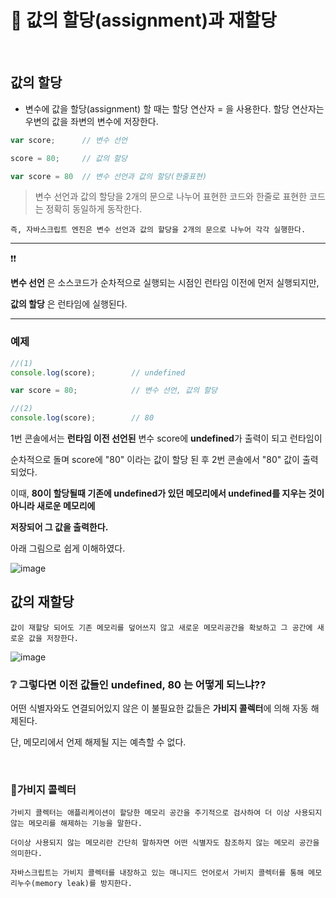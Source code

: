# 📎 값의 할당(assignment)과 재할당
<br>

## 값의 할당
* 변수에 값을 할당(assignment) 할 때는 할당 연산자 = 을 사용한다. 할당 연산자는 우변의 값을 좌변의 변수에 저장한다.
```javascript
var score;      // 변수 선언

score = 80;     // 값의 할당

var score = 80  // 변수 선언과 값의 할당(한줄표현)
```
> 변수 선언과 값의 할당을 2개의 문으로 나누어 표현한 코드와 한줄로 표현한 코드는 정확히 동일하게 동작한다.
> 
```
즉, 자바스크립트 엔진은 변수 선언과 값의 할당을 2개의 문으로 나누어 각각 실행한다.
```
- - -

 ❗❗
 
**변수 선언** 은 소스코드가 순차적으로 실행되는 시점인 런타임 이전에 먼저 실행되지만,

**값의 할당** 은 런타임에 실행된다.
- - -

### 예제
```javascript
//(1)
console.log(score);        // undefined

var score = 80;            // 변수 선언, 값의 할당

//(2)
console.log(score);        // 80
```
1번 콘솔에서는 **런타임 이전 선언된** 변수 score에 **undefined**가 출력이 되고 런타임이 

순차적으로 돌며 score에 "80" 이라는 값이 할당 된 후 2번 콘솔에서 "80" 값이 출력되었다.

이때, **80이 할당될때 기존에 undefined가 있던 메모리에서 undefined를 지우는 것이 아니라 새로운 메모리에**

**저장되어 그 값을 출력한다.**

아래 그림으로 쉽게 이해하였다.

![image](https://user-images.githubusercontent.com/61656046/113137980-2f1ede80-9260-11eb-8c13-545c4f0970ca.png)

## 값의 재할당
```
값이 재할당 되어도 기존 메모리를 덮어쓰지 않고 새로운 메모리공간을 확보하고 그 공간에 새로운 값을 저장한다.
```


![image](https://user-images.githubusercontent.com/61656046/113138571-ee739500-9260-11eb-8c99-93cbb8b6462a.png)

### ❔ 그렇다면 이전 값들인 **undefined, 80** 는 어떻게 되느냐??

어떤 식별자와도 연결되어있지 않은 이 불필요한 값들은 **가비지 콜렉터**에 의해 자동 해제된다. 

단, 메모리에서 언제 해제될 지는 예측할 수 없다.

<br>


 ### 💬가비지 콜렉터
 ```
 가비지 콜렉터는 애플리케이션이 할당한 메모리 공간을 주기적으로 검사하여 더 이상 사용되지 않는 메모리를 해제하는 기능을 말한다.
 
 더이상 사용되지 않는 메모리란 간단히 말하자면 어떤 식별자도 참조하지 않는 메모리 공간을 의미한다.
 
 자바스크립트는 가비지 콜렉터를 내장하고 있는 매니지드 언어로서 가비지 콜렉터를 통해 메모리누수(memory leak)를 방지한다.
 ```








